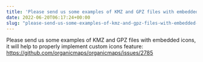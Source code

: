 ```yaml
---
title: 'Please send us some examples of KMZ and GPZ files with embedded icons, it will help to properly implement custom icons feature'
date: 2022-06-20T06:17:24+00:00
slug: "please-send-us-some-examples-of-kmz-and-gpz-files-with-embedded-icons-it-will-help-to-properly-implement-custom-icons-feature"
---
```


Please send us some examples of KMZ and GPZ files with embedded icons, it will help to properly implement custom icons feature:
<https://github.com/organicmaps/organicmaps/issues/2785>
